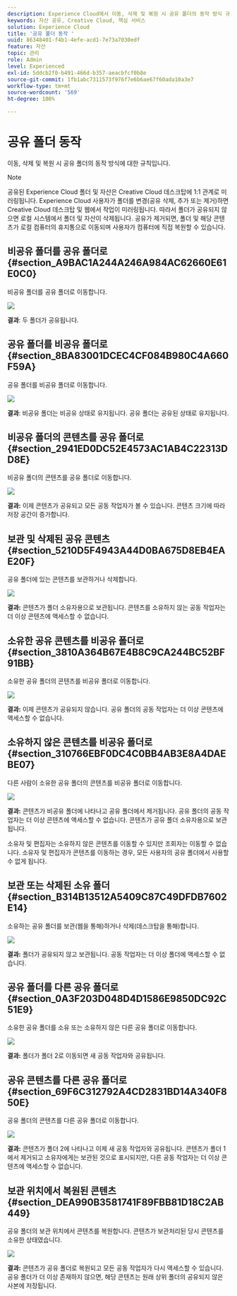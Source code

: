 ```yaml
---
description: Experience Cloud에서 이동, 삭제 및 복원 시 공유 폴더의 동작 방식 규칙에 대해 알아봅니다.
keywords: 자산 공유, Creative Cloud, 핵심 서비스
solution: Experience Cloud
title: '공유 폴더 동작 '
uuid: 86348401-f4b1-4efe-acd1-7e73a7030edf
feature: 자산
topic: 관리
role: Admin
level: Experienced
exl-id: 5ddcb2f0-b491-466d-b357-aeacbfcf0b8e
source-git-commit: 1fb1abc7311573f976f7e6b6ae67f60ada10a3e7
workflow-type: tm+mt
source-wordcount: '569'
ht-degree: 100%

---
```


# 공유 폴더 동작

이동, 삭제 및 복원 시 공유 폴더의 동작 방식에 대한 규칙입니다.

>[!NOTE]
>
>공유된 Experience Cloud 폴더 및 자산은 Creative Cloud 데스크탑에 1:1 관계로 미러링됩니다. Experience Cloud 사용자가 폴더를 변경(공유 삭제, 추가 또는 제거)하면 Creative Cloud 데스크탑 및 웹에서 작업이 미러링됩니다. 따라서 폴더가 공유되지 않으면 로컬 시스템에서 폴더 및 자산이 삭제됩니다. 공유가 제거되면, 폴더 및 해당 콘텐츠가 로컬 컴퓨터의 휴지통으로 이동되며 사용자가 컴퓨터에 직접 복원할 수 있습니다.

## 비공유 폴더를 공유 폴더로 {#section_A9BAC1A244A246A984AC62660E61E0C0}

비공유 폴더를 공유 폴더로 이동합니다.

![](assets/01_assets_move.png)

**결과**: 두 폴더가 공유됩니다.

## 공유 폴더를 비공유 폴더로 {#section_8BA83001DCEC4CF084B980C4A660F59A}

공유 폴더를 비공유 폴더로 이동합니다.

![](assets/02_assets_move.png)

**결과**: 비공유 폴더는 비공유 상태로 유지됩니다. 공유 폴더는 공유된 상태로 유지됩니다.

## 비공유 폴더의 콘텐츠를 공유 폴더로 {#section_2941ED0DC52E4573AC1AB4C22313DD8E}

비공유 폴더의 콘텐츠를 공유 폴더로 이동합니다.

![](assets/03_assets_move.png)

**결과:** 이제 콘텐츠가 공유되고 모든 공동 작업자가 볼 수 있습니다. 콘텐츠 크기에 따라 저장 공간이 증가합니다.

## 보관 및 삭제된 공유 콘텐츠 {#section_5210D5F4943A44D0BA675D8EB4EAE20F}

공유 폴더에 있는 콘텐츠를 보관하거나 삭제합니다.

![](assets/04_assets_move.png)

**결과:** 콘텐츠가 폴더 소유자용으로 보관됩니다. 콘텐츠를 소유하지 않는 공동 작업자는 더 이상 콘텐츠에 액세스할 수 없습니다.

## 소유한 공유 콘텐츠를 비공유 폴더로 {#section_3810A364B67E4B8C9CA244BC52BF91BB}

소유한 공유 폴더의 콘텐츠를 비공유 폴더로 이동합니다.

![](assets/05_assets_move.png)

**결과:** 이제 콘텐츠가 공유되지 않습니다. 공유 폴더의 공동 작업자는 더 이상 콘텐츠에 액세스할 수 없습니다.

## 소유하지 않은 콘텐츠를 비공유 폴더로 {#section_310766EBF0DC4C0BB4AB3E8A4DAEBE07}

다른 사람이 소유한 공유 폴더의 콘텐츠를 비공유 폴더로 이동합니다.

![](assets/06_assets_move.png)

**결과:** 콘텐츠가 비공유 폴더에 나타나고 공유 폴더에서 제거됩니다. 공유 폴더의 공동 작업자는 더 이상 콘텐츠에 액세스할 수 없습니다. 콘텐츠가 공유 폴더 소유자용으로 보관됩니다.

소유자 및 편집자는 소유하지 않은 콘텐츠를 이동할 수 있지만 조회자는 이동할 수 없습니다. 소유자 및 편집자가 콘텐츠를 이동하는 경우, 모든 사용자의 공유 폴더에서 사용할 수 없게 됩니다.

## 보관 또는 삭제된 소유 폴더 {#section_B314B13512A5409C87C49DFDB7602E14}

소유하는 공유 폴더를 보관(웹을 통해)하거나 삭제(데스크탑을 통해)합니다.

![](assets/07_assets_move.png)

**결과:** 폴더가 공유되지 않고 보관됩니다. 공동 작업자는 더 이상 폴더에 액세스할 수 없습니다.

## 공유 폴더를 다른 공유 폴더로 {#section_0A3F203D048D4D1586E9850DC92C51E9}

소유한 공유 폴더를 소유 또는 소유하지 않은 다른 공유 폴더로 이동합니다.

![](assets/09_assets_move.png)

**결과:** 폴더가 폴더 2로 이동되면 새 공동 작업자와 공유됩니다.

## 공유 콘텐츠를 다른 공유 폴더로 {#section_69F6C312792A4CD2831BD14A340F850E}

공유 폴더의 콘텐츠를 다른 공유 폴더로 이동합니다.

![](assets/11_assets_move.png)

**결과:** 콘텐츠가 폴더 2에 나타나고 이제 새 공동 작업자와 공유됩니다. 콘텐츠가 폴더 1에서 제거되고 소유자에게는 보관된 것으로 표시되지만, 다른 공동 작업자는 더 이상 콘텐츠에 액세스할 수 없습니다.

## 보관 위치에서 복원된 콘텐츠 {#section_DEA990B3581741F89FBB81D18C2AB449}

공유 폴더의 보관 위치에서 콘텐츠를 복원합니다. 콘텐츠가 보관처리된 당시 콘텐츠를 소유한 상태였습니다.

![](assets/12_assets_move.png)

**결과:** 콘텐츠가 공유 폴더로 복원되고 모든 공동 작업자가 다시 액세스할 수 있습니다. 공유 폴더가 더 이상 존재하지 않으면, 해당 콘텐츠는 원래 상위 폴더의 공유되지 않은 사본에 저장됩니다.
